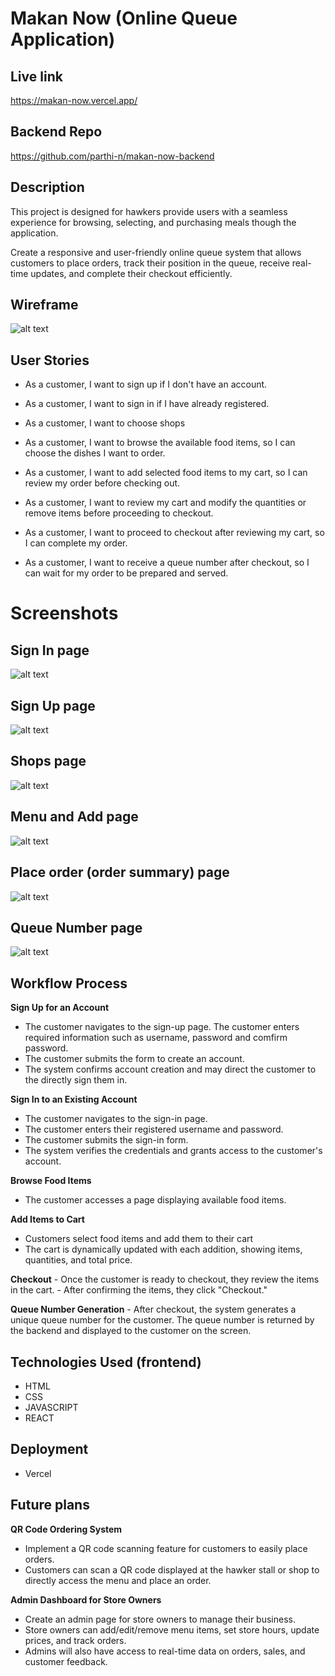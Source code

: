 # Makan Now (Online Queue Application)

## Live link
https://makan-now.vercel.app/

## Backend Repo
https://github.com/parthi-n/makan-now-backend

## Description

This project is designed for hawkers
provide users with a seamless experience for browsing, selecting, and purchasing meals though the application. 

Create a responsive and user-friendly online queue system that allows customers to place orders, track their position in the queue, receive real-time updates, and complete their checkout efficiently.

## Wireframe
![alt text](./src/assets/photo/makan-now-wireframe.png)

## User Stories

- As a customer, I want to sign up if I don't have an account.

- As a customer, I want to sign in if I have already registered.

- As a customer, I want to choose shops 

- As a customer, I want to browse the available food items, so I can choose the dishes I want to order.

- As a customer, I want to add selected food items to my cart, so I can review my order before checking out.

- As a customer, I want to review my cart and modify the quantities or remove items before proceeding to checkout.

- As a customer, I want to proceed to checkout after reviewing my cart, so I can complete my order.

- As a customer, I want to receive a queue number after checkout, so I can wait for my order to be prepared and served.

# Screenshots 

## Sign In page
![alt text](./src/assets/photo/sign-in.png)

## Sign Up page
![alt text](./src/assets/photo/sign-up.png)

## Shops page
![alt text](./src/assets/photo/shops.png)

## Menu and Add page
![alt text](./src/assets/photo/menu.png)

## Place order (order summary) page
![alt text](./src/assets/photo/add-to-cart.png)

## Queue Number page
![alt text](./src/assets/photo/queue-num.png)

## Workflow Process

  **Sign Up for an Account**
  - The customer navigates to the sign-up page.
The customer enters required information such as username, password and comfirm password.
  - The customer submits the form to create an account.
 - The system confirms account creation and may direct the customer to the directly sign them in.

 **Sign In to an Existing Account**
 - The customer navigates to the sign-in page.
 - The customer enters their registered username and password.
  - The customer submits the sign-in form.
  - The system verifies the credentials and grants access to the customer's account.

  **Browse Food Items**
  - The customer accesses a page displaying available food items.

  **Add Items to Cart**
  - Customers select food items and add them to their cart 
  - The cart is dynamically updated with each addition, showing items, quantities, and total price.

  **Checkout**
    - Once the customer is ready to checkout, they review the items in the cart.
    - After confirming the items, they click "Checkout."

  **Queue Number Generation**
    - After checkout, the system generates a unique queue number for the customer.
      The queue number is returned by the backend and displayed to the customer on the screen.

## Technologies Used (frontend)
  - HTML
  - CSS
  - JAVASCRIPT
  - REACT

## Deployment
  - Vercel

## Future plans
 
**QR Code Ordering System**
  - Implement a QR code scanning feature for customers to easily place orders.
  - Customers can scan a QR code displayed at the hawker stall or shop to directly access the menu and place an order.

**Admin Dashboard for Store Owners**

  - Create an admin page for store owners to manage their business.
  - Store owners can add/edit/remove menu items, set store hours, update prices, and track orders.
  - Admins will also have access to real-time data on orders, sales, and customer feedback.


